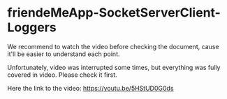# friendeMeApp-SocketServerClient-Loggers

We recommend to watch the video before checking the document, cause it'll be easier to understand each point. 

Unfortunately, video was interrupted some times, but everything was fully covered in video. Please check it first.

Here the link to the video: https://youtu.be/5HStUD0G0ds 
